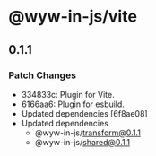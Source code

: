 # @wyw-in-js/vite

## 0.1.1

### Patch Changes

- 334833c: Plugin for Vite.
- 6166aa6: Plugin for esbuild.
- Updated dependencies [6f8ae08]
- Updated dependencies
  - @wyw-in-js/transform@0.1.1
  - @wyw-in-js/shared@0.1.1

